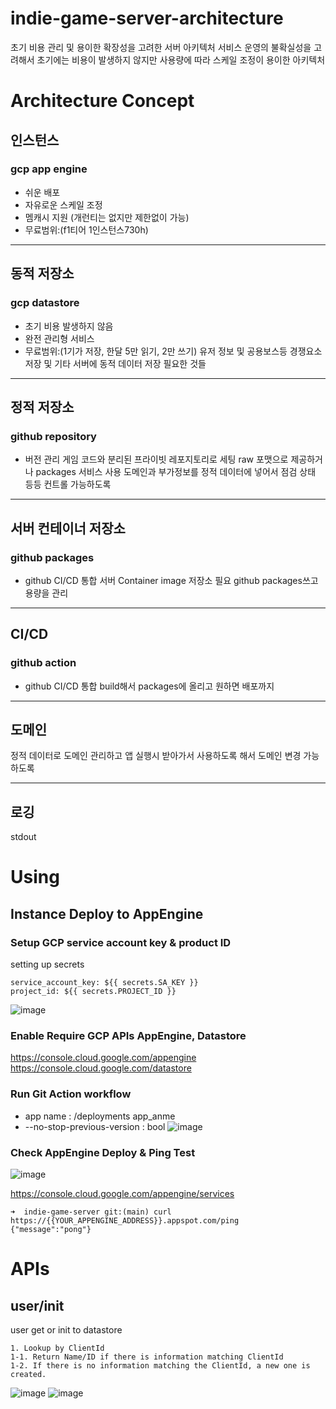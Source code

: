 # indie-game-server-architecture
초기 비용 관리 및 용이한 확장성을 고려한 서버 아키텍처
서비스 운영의 불확실성을 고려해서 초기에는 비용이 발생하지 않지만 사용량에 따라 스케일 조정이 용이한 아키텍처

# Architecture Concept
## 인스턴스
### gcp app engine
- 쉬운 배포
- 자유로운 스케일 조정
- 멤캐시 지원 (개런티는 없지만 제한없이 가능)
- 무료범위:(f1티어 1인스턴스730h)
---
## 동적 저장소
### gcp datastore
- 초기 비용 발생하지 않음
- 완전 관리형 서비스
- 무료범위:(1기가 저장, 한달 5만 읽기, 2만 쓰기)
유저 정보 및 공용보스등 경쟁요소 저장 및 기타 서버에 동적 데이터 저장 필요한 것들
---
## 정적 저장소
### github repository
- 버전 관리
게임 코드와 분리된 프라이빗 레포지토리로 세팅
raw 포맷으로 제공하거나 packages 서비스 사용
도메인과 부가정보를 정적 데이터에 넣어서 점검 상태 등등 컨트롤 가능하도록
---
## 서버 컨테이너 저장소
### github packages
- github CI/CD 통합
서버 Container image 저장소 필요
github packages쓰고 용량을 관리
---
## CI/CD
### github action
- github CI/CD 통합
build해서 packages에 올리고 원하면 배포까지
---
## 도메인
정적 데이터로 도메인 관리하고 앱 실행시 받아가서 사용하도록 해서 도메인 변경 가능하도록

---
## 로깅
stdout

# Using
## Instance Deploy to AppEngine

### Setup GCP service account key & product ID
setting up secrets
```
service_account_key: ${{ secrets.SA_KEY }}
project_id: ${{ secrets.PROJECT_ID }}
```
![image](https://user-images.githubusercontent.com/22079767/144077080-504aeb7c-ae48-4d99-b36c-e6d99216a9ad.png)

### Enable Require GCP APIs AppEngine, Datastore
https://console.cloud.google.com/appengine   
https://console.cloud.google.com/datastore

### Run Git Action workflow
- app name : /deployments app_anme
- --no-stop-previous-version : bool
![image](https://user-images.githubusercontent.com/22079767/144077357-0c05438e-87e0-46c0-8ad3-5e1a21380cc3.png)

### Check AppEngine Deploy & Ping Test
![image](https://user-images.githubusercontent.com/22079767/144080614-745250b4-4acd-421e-920d-52087308bd8d.png)

https://console.cloud.google.com/appengine/services

```
➜  indie-game-server git:(main) curl https://{{YOUR_APPENGINE_ADDRESS}}.appspot.com/ping 
{"message":"pong"}
```

# APIs
## user/init
user get or init to datastore
```
1. Lookup by ClientId
1-1. Return Name/ID if there is information matching ClientId
1-2. If there is no information matching the ClientId, a new one is created.
```
![image](https://user-images.githubusercontent.com/22079767/143916685-d8c1ac37-bb44-4dae-8a7a-5c80d12beea8.png)
![image](https://user-images.githubusercontent.com/22079767/143916716-668456e6-b21a-4f42-ae92-be08b7b7d26c.png)



